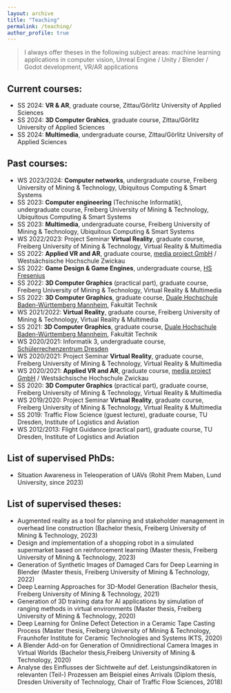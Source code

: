 ```yaml
---
layout: archive
title: "Teaching"
permalink: /teaching/
author_profile: true
---
```


> I always offer theses in the following subject areas: machine learning applications in computer vision, Unreal Engine / Unity / Blender / Godot development, VR/AR applications


## Current courses:
* SS 2024: **VR & AR**, graduate course, Zittau/Görlitz University of Applied Sciences
* SS 2024: **3D Computer Grahics**, graduate course, Zittau/Görlitz University of Applied Sciences
* SS 2024: **Multimedia**, undergraduate course, Zittau/Görlitz University of Applied Sciences

## Past courses:
* WS 2023/2024: **Computer networks**, undergraduate course, Freiberg University of Mining & Technology, Ubiquitous Computing & Smart Systems
* SS 2023: **Computer engineering** (Technische Informatik), undergraduate course, Freiberg University of Mining & Technology, Ubiquitous Computing & Smart Systems
* SS 2023: **Multimedia**, undergraduate course, Freiberg University of Mining & Technology, Ubiquitous Computing & Smart Systems
* WS 2022/2023: Project Seminar **Virtual Reality**, graduate course, Freiberg University of Mining & Technology, Virtual Reality & Multimedia
* SS 2022: **Applied VR and AR**, graduate course, [media project GmbH](https://mediaproject.de/) / Westsächsische Hochschule Zwickau 
* SS 2022: **Game Design & Game Engines**, undergraduate course, [HS Fresenius](https://www.hs-fresenius.de/)
* SS 2022: **3D Computer Graphics** (practical part), graduate course, Freiberg University of Mining & Technology, Virtual Reality & Multimedia
* SS 2022: **3D Computer Graphics**, graduate course, [Duale Hochschule Baden-Württemberg Mannheim](https://www.mannheim.dhbw.de/startseite), Fakultät Technik
* WS 2021/2022: **Virtual Reality**, graduate course, Freiberg University of Mining & Technology, Virtual Reality & Multimedia
* SS 2021: **3D Computer Graphics**, graduate course, [Duale Hochschule Baden-Württemberg Mannheim](https://www.mannheim.dhbw.de/startseite), Fakultät Technik
* WS 2020/2021: Informatik 3, undergraduate course, [Schülerrechenzentrum Dresden](https://www.srz.tu-dresden.de/index.php?id=504)
* WS 2020/2021: Project Seminar **Virtual Reality**, graduate course, Freiberg University of Mining & Technology, Virtual Reality & Multimedia
* WS 2020/2021: **Applied VR and AR**, graduate course, [media project GmbH](https://mediaproject.de/) / Westsächsische Hochschule Zwickau 
* SS 2020: **3D Computer Graphics** (practical part), graduate course, Freiberg University of Mining & Technology, Virtual Reality & Multimedia
* WS 2019/2020: Project Seminar **Virtual Reality**, graduate course, Freiberg University of Mining & Technology, Virtual Reality & Multimedia
* SS 2019: Traffic Flow Science (guest lecture), graduate course, TU Dresden, Institute of Logistics and Aviation
* WS 2012/2013: Flight Guidance (practical part), graduate course, TU Dresden, Institute of Logistics and Aviation

## List of supervised PhDs:
* Situation Awareness in Teleoperation of UAVs (Rohit Prem Maben, Lund University, since 2023)

## List of supervised theses:
* Augmented reality as a tool for planning and stakeholder management in overhead line construction (Bachelor thesis,  Freiberg University of Mining & Technology, 2023)
* Design and implementation of a shopping robot in a simulated supermarket based on reinforcement learning (Master thesis,  Freiberg University of Mining & Technology, 2023)
* Generation of Synthetic Images of Damaged Cars for Deep Learning in Blender (Master thesis,  Freiberg University of Mining & Technology, 2022)
* Deep Learning Approaches for 3D-Model Generation (Bachelor thesis, Freiberg University of Mining & Technology, 2021)
* Generation of 3D training data for AI applications by simulation of ranging methods in virtual environments (Master thesis, Freiberg University of Mining & Technology, 2020)
* Deep Learning for Online Defect Detection in a Ceramic Tape Casting Process (Master thesis, Freiberg University of Mining & Technology, Fraunhofer Institute for Ceramic Technologies and Systems IKTS, 2020)
* A Blender Add-on for Generation of Omnidirectional Camera Images in Virtual Worlds (Bachelor thesis,Freiberg University of Mining & Technology, 2020)
* Analyse des Einflusses der Sichtweite auf def. Leistungsindikatoren in relevanten (Teil-) Prozessen am Beispiel eines Arrivals (Diplom thesis, Dresden University of Technology, Chair of Traffic Flow Sciences, 2018)





<!-- 
{% include base_path %}

{% for post in site.teaching reversed %}
  {% include archive-single.html %}
{% endfor %}
-->
